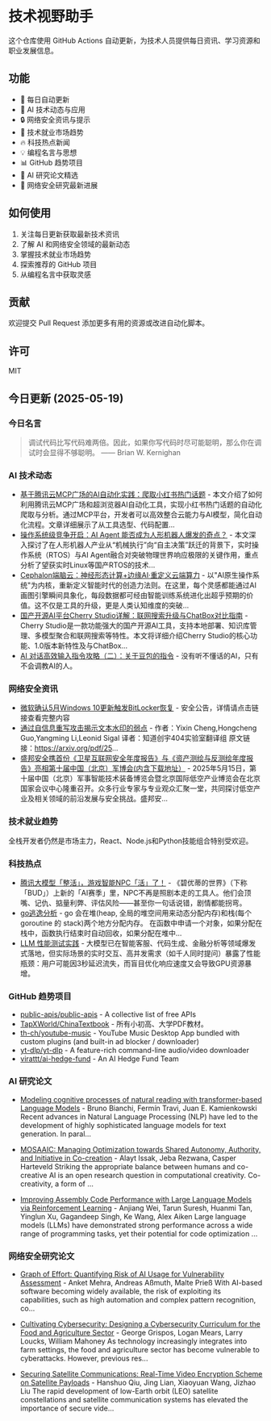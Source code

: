 # 技术视野助手

这个仓库使用 GitHub Actions 自动更新，为技术人员提供每日资讯、学习资源和职业发展信息。

## 功能

- 🔄 每日自动更新
- 🤖 AI 技术动态与应用
- 🔒 网络安全资讯与提示
- 💼 技术就业市场趋势
- 🔥 科技热点新闻
- 💡 编程名言与思想
- 📊 GitHub 趋势项目
- 📝 AI 研究论文精选
- 🔐 网络安全研究最新进展

## 如何使用

1. 关注每日更新获取最新技术资讯
2. 了解 AI 和网络安全领域的最新动态
3. 掌握技术就业市场趋势
4. 探索推荐的 GitHub 项目
5. 从编程名言中获取灵感

## 贡献

欢迎提交 Pull Request 添加更多有用的资源或改进自动化脚本。

## 许可

MIT

## 今日更新 (2025-05-19)

### 今日名言

> 调试代码比写代码难两倍。因此，如果你写代码时尽可能聪明，那么你在调试时会显得不够聪明。 —— Brian W. Kernighan

### AI 技术动态

- [基于腾讯云MCP广场的AI自动化实践：爬取小红书热门话题](https://i-operation.csdnimg.cn/images/8efd18d5d7054f77a81294a14cd80ad5.png) - 本文介绍了如何利用腾讯云MCP广场和超浏览器AI自动化工具，实现小红书热门话题的自动化爬取与分析。通过MCP平台，开发者可以高效整合云能力与AI模型，简化自动化流程。文章详细展示了从工具选型、代码配置...
- [操作系统级竞争开启：AI Agent 能否成为人形机器人爆发的奇点？](https://i-operation.csdnimg.cn/images/8efd18d5d7054f77a81294a14cd80ad5.png) - 本文深入探讨了在人形机器人产业从“机械执行”向“自主决策”跃迁的背景下，实时操作系统（RTOS）与AI Agent融合对突破物理世界响应极限的关键作用，重点分析了望获实时Linux等国产RTOS的技术...
- [Cephalon端脑云：神经形态计算+边缘AI·重定义云端算力](https://i-operation.csdnimg.cn/images/8efd18d5d7054f77a81294a14cd80ad5.png) - 以"AI原生操作系统"为内核，重新定义智能时代的创造力法则。在这里，每个灵感都能通过AI画图引擎瞬间具象化，每段数据都可经由智能训练系统进化出超乎预期的价值。这不仅是工具的升级，更是人类认知维度的突破...
- [国产开源AI平台Cherry Studio详解：联网搜索升级与ChatBox对比指南](https://i-operation.csdnimg.cn/images/8efd18d5d7054f77a81294a14cd80ad5.png) - Cherry Studio是一款功能强大的国产开源AI工具，支持本地部署、知识库管理、多模型聚合和联网搜索等特性。本文将详细介绍Cherry Studio的核心功能、1.0版本新特性及与ChatBox...
- [AI 对话高效输入指令攻略（二）：关于豆包的指令](https://i-operation.csdnimg.cn/images/8efd18d5d7054f77a81294a14cd80ad5.png) - 没有听不懂话的AI，只有不会调教AI的人。


### 网络安全资讯

- [微软确认5月Windows 10更新触发BitLocker恢复](https://www.anquanke.com/post/id/307519) - 安全公告，详情请点击链接查看完整内容
- [通过自信息重写攻击揭示文本水印的弱点](https://paper.seebug.org/3320/) - 作者：Yixin Cheng,Hongcheng Guo,Yangming Li,Leonid Sigal
译者：知道创宇404实验室翻译组
原文链接：https://arxiv.org/pdf/25...
- [盛邦安全携首份《卫星互联网安全年度报告》与《资产测绘与反测绘年度报告》亮相第十届中国（北京）军博会(内含下载地址）](https://www.4hou.com/posts/OG0Y) - 2025年5月15日，第十届中国（北京）军事智能技术装备博览会暨北京国际低空产业博览会在北京国家会议中心隆重召开。众多行业专家与专业观众汇聚一堂，共同探讨低空产业及相关领域的前沿发展与安全挑战。盛邦安...


### 技术就业趋势

全栈开发者仍然是市场主力，React、Node.js和Python技能组合特别受欢迎。

### 科技热点

- [腾讯大模型「整活」，游戏智能NPC「活」了！](https://cloud.tencent.com/developer/article/2520639) - 《碧优蒂的世界》（下称「BUD」）上新的「AI赛季」里，NPC不再是照剧本走的工具人。他们会顶嘴、记仇、掂量利弊、评估风险——甚至你一句话说错，剧情都能拐弯。
- [go逃逸分析](https://cloud.tencent.com/developer/article/2520821) - go 会在堆(heap, 全局的堆空间用来动态分配内存)和栈(每个 goroutine 的 stack)两个地方分配内存。
在函数中申请一个对象，如果分配在栈中，函数执行结束时自动回收，如果分配在堆中...
- [LLM 性能测试实践](https://cloud.tencent.com/developer/article/2520773) - 大模型已在智能客服、代码生成、金融分析等领域爆发式落地，但实际场景的实时交互、高并发需求（如千人同时提问）暴露了性能瓶颈：用户可能因3秒延迟流失，而盲目优化响应速度又会导致GPU资源暴增。


### GitHub 趋势项目

- [public-apis/public-apis](https://github.com/public-apis/public-apis) - A collective list of free APIs
- [TapXWorld/ChinaTextbook](https://github.com/TapXWorld/ChinaTextbook) - 所有小初高、大学PDF教材。
- [th-ch/youtube-music](https://github.com/th-ch/youtube-music) - YouTube Music Desktop App bundled with custom plugins (and built-in ad blocker / downloader)
- [yt-dlp/yt-dlp](https://github.com/yt-dlp/yt-dlp) - A feature-rich command-line audio/video downloader
- [virattt/ai-hedge-fund](https://github.com/virattt/ai-hedge-fund) - An AI Hedge Fund Team




### AI 研究论文

- [Modeling cognitive processes of natural reading with transformer-based
  Language Models](http://arxiv.org/abs/2505.11485v1) - Bruno Bianchi, Fermín Travi, Juan E. Kamienkowski
  Recent advances in Natural Language Processing (NLP) have led to the
development of highly sophisticated language models for text generation. In
paral...

- [MOSAAIC: Managing Optimization towards Shared Autonomy, Authority, and
  Initiative in Co-creation](http://arxiv.org/abs/2505.11481v1) - Alayt Issak, Jeba Rezwana, Casper Harteveld
  Striking the appropriate balance between humans and co-creative AI is an open
research question in computational creativity. Co-creativity, a form of ...

- [Improving Assembly Code Performance with Large Language Models via
  Reinforcement Learning](http://arxiv.org/abs/2505.11480v1) - Anjiang Wei, Tarun Suresh, Huanmi Tan, Yinglun Xu, Gagandeep Singh, Ke Wang, Alex Aiken
  Large language models (LLMs) have demonstrated strong performance across a
wide range of programming tasks, yet their potential for code optimization
...



### 网络安全研究论文

- [Graph of Effort: Quantifying Risk of AI Usage for Vulnerability
  Assessment](http://arxiv.org/abs/2503.16392v1) - Anket Mehra, Andreas Aßmuth, Malte Prieß
  With AI-based software becoming widely available, the risk of exploiting its
capabilities, such as high automation and complex pattern recognition, co...

- [Cultivating Cybersecurity: Designing a Cybersecurity Curriculum for the
  Food and Agriculture Sector](http://arxiv.org/abs/2503.16292v1) - George Grispos, Logan Mears, Larry Loucks, William Mahoney
  As technology increasingly integrates into farm settings, the food and
agriculture sector has become vulnerable to cyberattacks. However, previous
res...

- [Securing Satellite Communications: Real-Time Video Encryption Scheme on
  Satellite Payloads](http://arxiv.org/abs/2503.16287v1) - Hanshuo Qiu, Jing Lian, Xiaoyuan Wang, Jizhao Liu
  The rapid development of low-Earth orbit (LEO) satellite constellations and
satellite communication systems has elevated the importance of secure vide...

